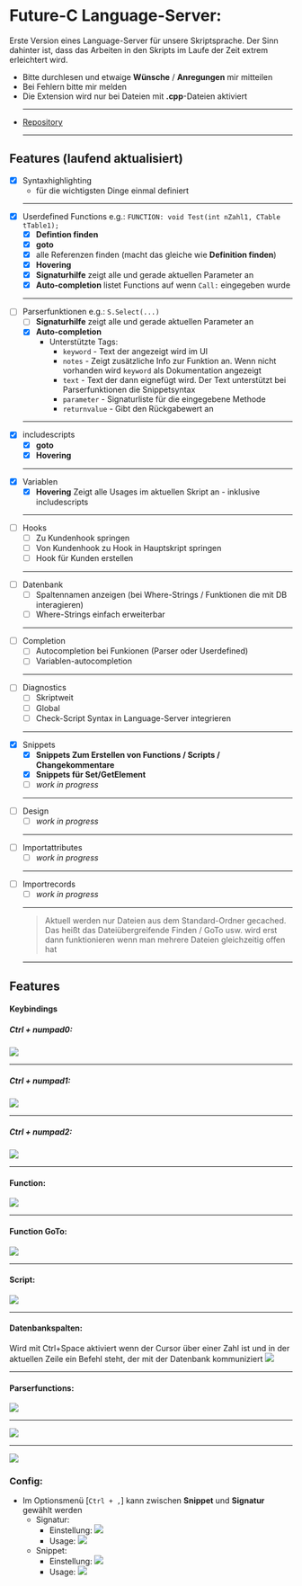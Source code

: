 # Future-C Language-Server:

Erste Version eines Language-Server für unsere Skriptsprache. Der Sinn dahinter ist, dass das Arbeiten in den Skripts im Laufe der Zeit extrem erleichtert wird.
- Bitte durchlesen und etwaige **Wünsche** / **Anregungen** mir mitteilen
- Bei Fehlern bitte mir melden
- Die Extension wird nur bei Dateien mit **.cpp**-Dateien aktiviert
  ___
- [Repository](https://github.com/Muraxon/FuturecLanguageServer)
  ___
## Features (laufend aktualisiert)
- [x] Syntaxhighlighting
  - für die wichtigsten Dinge einmal definiert
  ___
- [x] Userdefined Functions e.g.: `FUNCTION: void Test(int nZahl1, CTable tTable1);`
  - [x] **Defintion finden**
  - [x] **goto**
  - [x] alle Referenzen finden (macht das gleiche wie **Definition finden**)
  - [x] **Hovering**
  - [x] **Signaturhilfe** zeigt alle und gerade aktuellen Parameter an
  - [x] **Auto-completion** listet Functions auf wenn `Call:` eingegeben wurde
  ___
- [ ] Parserfunktionen e.g.: `S.Select(...)`
  - [ ] **Signaturhilfe** zeigt alle und gerade aktuellen Parameter an
  - [x] **Auto-completion**
    - Unterstützte Tags:
      - `keyword` - Text der angezeigt wird im UI
      - `notes` - Zeigt zusätzliche Info zur Funktion an. Wenn nicht vorhanden wird `keyword` als Dokumentation angezeigt
      - `text` - Text der dann eignefügt wird. Der Text unterstützt bei Parserfunktionen die Snippetsyntax
      - `parameter` - Signaturliste für die eingegebene Methode
      - `returnvalue` - Gibt den Rückgabewert an
  ___
- [x] includescripts
  - [x] **goto**
  - [x] **Hovering**
  ___
- [x] Variablen
  - [x] **Hovering** Zeigt alle Usages im aktuellen Skript an - inklusive includescripts
  ___
- [ ] Hooks
  - [ ] Zu Kundenhook springen
  - [ ] Von Kundenhook zu Hook in Hauptskript springen
  - [ ] Hook für Kunden erstellen
  ___
- [ ] Datenbank
  - [ ] Spaltennamen anzeigen (bei Where-Strings / Funktionen die mit DB interagieren)
  - [ ] Where-Strings einfach erweiterbar
  ___
- [ ] Completion
  - [ ] Autocompletion bei Funkionen (Parser oder Userdefined)
  - [ ] Variablen-autocompletion
  ___
- [ ] Diagnostics
  - [ ] Skriptweit
  - [ ] Global
  - [ ] Check-Script Syntax in Language-Server integrieren
  ___
- [x] Snippets
  - [x] **Snippets Zum Erstellen von Functions / Scripts / Changekommentare**
  - [x] **Snippets für Set/GetElement**
  - [ ] *work in progress*
  ___
- [ ] Design
  - [ ] *work in progress*
  ___
- [ ] Importattributes
  - [ ] *work in progress*
  ___
- [ ] Importrecords
  - [ ] *work in progress*
  ___
  > Aktuell werden nur Dateien aus dem Standard-Ordner gecached.
  > Das heißt das Dateiübergreifende Finden / GoTo usw. wird erst dann funktionieren wenn man mehrere Dateien gleichzeitig offen hat
  ___
## Features
#### Keybindings
##### Ctrl + numpad0:
 ![](https://raw.githubusercontent.com/Muraxon/FuturecLanguageServer/master/demo/keybindingctrl0.gif)
  ___
##### Ctrl + numpad1:
 ![](https://raw.githubusercontent.com/Muraxon/FuturecLanguageServer/master/demo/keybindingctrl1.gif)
  ___
##### Ctrl + numpad2:
 ![](https://raw.githubusercontent.com/Muraxon/FuturecLanguageServer/master/demo/keybindingctrl2.gif)
  ___
#### Function:
 ![](https://raw.githubusercontent.com/Muraxon/FuturecLanguageServer/master/demo/functionSignatureHover.gif)
  ___
#### Function GoTo:
 ![](https://raw.githubusercontent.com/Muraxon/FuturecLanguageServer/master/demo/functionGoTo.gif)
  ___
#### Script:
 ![](https://raw.githubusercontent.com/Muraxon/FuturecLanguageServer/master/demo/ScriptHoverGoTo.gif)
  ___
#### Datenbankspalten:
Wird mit Ctrl+Space aktiviert wenn der Cursor über einer Zahl ist und in der aktuellen Zeile ein Befehl steht, der mit der Datenbank kommuniziert
 ![](https://raw.githubusercontent.com/Muraxon/FuturecLanguageServer/master/demo/databasecolumnsfind.gif)
  ___
#### Parserfunctions:
 ![](https://raw.githubusercontent.com/Muraxon/FuturecLanguageServer/master/demo/completionParserFunctions.gif)
  ___
 ![](https://raw.githubusercontent.com/Muraxon/FuturecLanguageServer/master/demo/completionParserObjectFunctions.gif)
  ___
 ![](https://raw.githubusercontent.com/Muraxon/FuturecLanguageServer/master/demo/completionUserFunction.gif)

 ### Config:
- Im Optionsmenü [`Ctrl + ,`] kann zwischen **Snippet** und **Signatur** gewählt werden
  - Signatur:
    - Einstellung:
      ![](https://raw.githubusercontent.com/Muraxon/FuturecLanguageServer/master/demo/configSignature.png)
    - Usage:
      ![](https://raw.githubusercontent.com/Muraxon/FuturecLanguageServer/master/demo/configSignatureHelp.gif)
  - Snippet:
    - Einstellung:
      ![](https://raw.githubusercontent.com/Muraxon/FuturecLanguageServer/master/demo/configSnippet.png)
    - Usage:
      ![](https://raw.githubusercontent.com/Muraxon/FuturecLanguageServer/master/demo/configSignatureHelp.gif)

 
